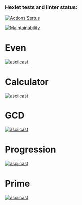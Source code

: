### Hexlet tests and linter status:
[![Actions Status](https://github.com/darklittlefinch/java-project-61/workflows/hexlet-check/badge.svg)](https://github.com/darklittlefinch/java-project-61/actions)

[![Maintainability](https://api.codeclimate.com/v1/badges/8a1ef4004fd96354979b/maintainability)](https://codeclimate.com/github/darklittlefinch/java-project-61/maintainability)

# Even
[![asciicast](https://asciinema.org/a/6x8TFSOu3YRmRNinYmjAYwsnq.svg)](https://asciinema.org/a/6x8TFSOu3YRmRNinYmjAYwsnq)

# Calculator
[![asciicast](https://asciinema.org/a/r0kaZMDk0vjgZXUy7e618NNeJ.svg)](https://asciinema.org/a/r0kaZMDk0vjgZXUy7e618NNeJ)

# GCD
[![asciicast](https://asciinema.org/a/VwfsUBHEQ79kjHYrBCvWUvOZy.svg)](https://asciinema.org/a/VwfsUBHEQ79kjHYrBCvWUvOZy)

# Progression
[![asciicast](https://asciinema.org/a/FvibdN33usFJJf8Kk1KQhBzx1.svg)](https://asciinema.org/a/FvibdN33usFJJf8Kk1KQhBzx1)

# Prime
[![asciicast](https://asciinema.org/a/E2vDupsj77kbIeOXUEKfEp8TW.svg)](https://asciinema.org/a/E2vDupsj77kbIeOXUEKfEp8TW)

